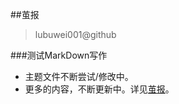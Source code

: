 ##茧报

> lubuwei001@github

###测试MarkDown写作

* 主题文件不断尝试/修改中。
* 更多的内容，不断更新中。详见[茧报](http://lubuwei001.github.io/jianbox)。